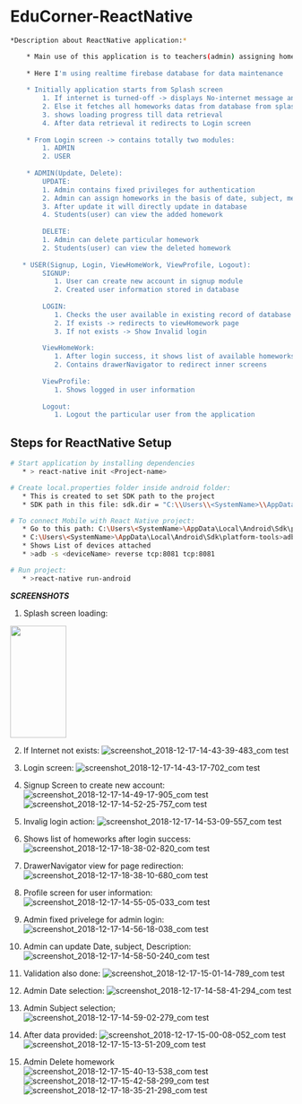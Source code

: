 # EduCorner-ReactNative

``` bash
*Description about ReactNative application:*

    * Main use of this application is to teachers(admin) assigning homework to students(users)
    
    * Here I'm using realtime firebase database for data maintenance
    
    * Initially application starts from Splash screen
        1. If internet is turned-off -> displays No-internet message and shows Try-again option
        2. Else it fetches all homeworks datas from database from splash screen
        3. shows loading progress till data retrieval
        4. After data retrieval it redirects to Login screen
        
    * From Login screen -> contains totally two modules:
        1. ADMIN
        2. USER
          
    * ADMIN(Update, Delete):
        UPDATE:
        1. Admin contains fixed privileges for authentication
        2. Admin can assign homeworks in the basis of date, subject, message
        3. After update it will directly update in database
        4. Students(user) can view the added homework
        
        DELETE:
        1. Admin can delete particular homework
        2. Students(user) can view the deleted homework
        
   * USER(Signup, Login, ViewHomeWork, ViewProfile, Logout):
        SIGNUP:
           1. User can create new account in signup module
           2. Created user information stored in database
           
        LOGIN:
           1. Checks the user available in existing record of database
           2. If exists -> redirects to viewHomework page
           3. If not exists -> Show Invalid login
           
        ViewHomeWork:
           1. After login success, it shows list of available homeworks from database
           2. Contains drawerNavigator to redirect inner screens
           
        ViewProfile:
           1. Shows logged in user information
           
        Logout:
           1. Logout the particular user from the application
```

## Steps for ReactNative Setup

``` bash
# Start application by installing dependencies
   * > react-native init <Project-name>

# Create local.properties folder inside android folder:
   * This is created to set SDK path to the project
   * SDK path in this file: sdk.dir = "C:\\Users\\<SystemName>\\AppData\\Local\\Android\\sdk"

# To connect Mobile with React Native project:
   * Go to this path: C:\Users\<SystemName>\AppData\Local\Android\Sdk\platform-tools
   * C:\Users\<SystemName>\AppData\Local\Android\Sdk\platform-tools>adb devices
   * Shows List of devices attached
   * >adb -s <deviceName> reverse tcp:8081 tcp:8081

# Run project:
   * >react-native run-android

```


  ***SCREENSHOTS***
  
1. Splash screen loading:
<img src="https://user-images.githubusercontent.com/19771986/50154283-f35de600-02ee-11e9-8191-2ee13c5bd88e.png" width="100" height="200" />


2. If Internet not exists:
![screenshot_2018-12-17-14-43-39-483_com test](https://user-images.githubusercontent.com/19771986/50154317-083a7980-02ef-11e9-8d93-506578c1d7d8.png)

3. Login screen:
![screenshot_2018-12-17-14-43-17-702_com test](https://user-images.githubusercontent.com/19771986/50154348-1f796700-02ef-11e9-83df-568cb1b1fa69.png)

4. Signup Screen to create new account:
![screenshot_2018-12-17-14-49-17-905_com test](https://user-images.githubusercontent.com/19771986/50154444-56e81380-02ef-11e9-84e7-9c62aa13c657.png)
![screenshot_2018-12-17-14-52-25-757_com test](https://user-images.githubusercontent.com/19771986/50154452-5b143100-02ef-11e9-9dfa-010c33f1aa95.png)

5. Invalig login action:
![screenshot_2018-12-17-14-53-09-557_com test](https://user-images.githubusercontent.com/19771986/50154471-6e270100-02ef-11e9-9a35-a160249abe6c.png)

6. Shows list of homeworks after login success:
![screenshot_2018-12-17-18-38-02-820_com test](https://user-images.githubusercontent.com/19771986/50154534-9e6e9f80-02ef-11e9-81a7-c46d7b1fa842.png)

7. DrawerNavigator view for page redirection:
![screenshot_2018-12-17-18-38-10-680_com test](https://user-images.githubusercontent.com/19771986/50154563-b34b3300-02ef-11e9-8c6b-640332b8a6ce.png)

8. Profile screen for user information:
![screenshot_2018-12-17-14-55-05-033_com test](https://user-images.githubusercontent.com/19771986/50154632-e1c90e00-02ef-11e9-8292-5e7f8def01cc.png)

9. Admin fixed privelege for admin login:
![screenshot_2018-12-17-14-56-18-038_com test](https://user-images.githubusercontent.com/19771986/50154659-f9a09200-02ef-11e9-96ee-7b903a71672d.png)

10. Admin can update Date, subject, Description:
![screenshot_2018-12-17-14-58-50-240_com test](https://user-images.githubusercontent.com/19771986/50154737-3a98a680-02f0-11e9-8ddd-44c0faf2d2aa.png)

11. Validation also done:
![screenshot_2018-12-17-15-01-14-789_com test](https://user-images.githubusercontent.com/19771986/50154844-8b100400-02f0-11e9-92da-1141730cb828.png)

12. Admin Date selection:
![screenshot_2018-12-17-14-58-41-294_com test](https://user-images.githubusercontent.com/19771986/50154752-4b491c80-02f0-11e9-8292-7aa522378db7.png)

13. Admin Subject selection;
![screenshot_2018-12-17-14-59-02-279_com test](https://user-images.githubusercontent.com/19771986/50154776-5ac86580-02f0-11e9-8f9a-327bf73074dd.png)

13. After data provided:
![screenshot_2018-12-17-15-00-08-052_com test](https://user-images.githubusercontent.com/19771986/50154906-a713a580-02f0-11e9-900d-6d81ab91d268.png)
![screenshot_2018-12-17-15-13-51-209_com test](https://user-images.githubusercontent.com/19771986/50154913-ab3fc300-02f0-11e9-90a6-9537411d6bd1.png)

14. Admin Delete homework
![screenshot_2018-12-17-15-40-13-538_com test](https://user-images.githubusercontent.com/19771986/50154985-dcb88e80-02f0-11e9-94e3-8c99bdd3f28f.png)
![screenshot_2018-12-17-15-42-58-299_com test](https://user-images.githubusercontent.com/19771986/50154993-e17d4280-02f0-11e9-9b65-0ce911e1ee8a.png)
![screenshot_2018-12-17-18-35-21-298_com test](https://user-images.githubusercontent.com/19771986/50154994-e3df9c80-02f0-11e9-999c-1cb6f5c3db76.png)

